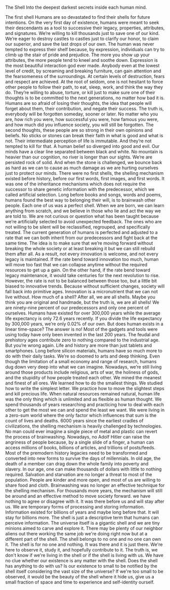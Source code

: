 The Shell
Into the deepest darkest secrets inside each human mind.

The first shell
Humans are so devastated to find their shells for future intentions. On the very first day of existence, humans were meant to seek their descendants as a tool to successive their legacy, properties, attributes, and signatures. We’re willing to kill thousands just to save one of our kind. We’re eager to destroy castles to castles just to clarify our honor, to claim our superior, and save the last drops of our own.
The human was never tempted to express their shelf because, by expression, individuals can try to climb up the stair of pride and prejudice. The more you show up your attributes, the more people tend to kneel and soothe down. Expression is the most beautiful interaction god ever made. Anybody even at the lowest level of credit, by screaming and breaking furniture, can gain attention and the fearsomeness of the surroundings. At certain levels of destruction, fears and respect are achieved.
At the root of seldom, one is not hesitant to force other people to follow their path, to eat, sleep, work, and think the way they do. They’re willing to abuse, torture, or kill just to make sure one of their thoughts is to be committed to the next generations, no matter how bad it is. Humans are so afraid of losing their thoughts, the idea that people will forget about them, their contribution, and negate their success. The truth is, everybody will be forgotten someday, sooner or later. No matter who you are, how rich you were, how successful you were, how famous you were, and how much did you influence society, you will still be forgotten.
The second thoughts, these people are so strong in their own opinions and beliefs. No sticks or stones can break their faith in what is good and what is not. Their intermediate perception of life is immutable. And they’re not tempted to kill for that. A human belief so diverged into good and evil. Our minds have a clear line separated between black and white. No mountain is heavier than our cognition, no river is longer than our sights. We’re are persisted rock of solid. And when the stone is challenged, we bounce back as hard as we can to cause as much damage as we are hurting ourselves just to protect our minds.
There were no first shells, the shelling mechanism existed before history, before our first words, first images, and first words. It was one of the inheritance mechanisms which does not require the successor to share genetic information with the predecessor, which we called artificial selection.
Long before books and songs, words and poems, humans found the best way to belonging their will, is to brainwash other people. Each one of us was a perfect shell. When we are born, we can learn anything from scratch, and we believe in those who lie and act the way we are told to. We are not curious or question what has been taught because we’re artificially selected to avoid unexpected feedback. The ones who are not willing to be silent will be reclassified, regrouped, and specifically treated. The current generation of humans is perfected and adjusted to a rate that we can both inherit from our predecessors and fight back at the same time. The idea is to make sure that we’re moving forward without breaking the whole society or at least breaking it but we can still rebuild them after all. As a result, not every innovation is welcome, and not every legacy is maintained. If the rate bend toward innovation too much, human will move too fast that we can collapse anytime without the required resources to get up a gain. On the other hand, if the rate bend toward legacy maintenance, it would take centuries for the next revolution to rise. However, the rate is not to be balanced between those too, but a little bit biased to innovative trends. Because without sufficient changes, society will fall back into primitive ages. Innovation is a micronutrient that we can not live without.
How much of a shell?
After all, we are all shells. Maybe you think you are original and handmade, but the truth is, we are all shells! We are ninety-nine percent of our predecessors and only one percent of ourselves. Humans have existed for over 300,000 years while the average life expectancy is only 72.6 years recently. If you divide the life expectancy by 300,000 years, we’re only 0.02% of our own. But does human exists in a linear time-space? The answer is no! Most of the gadgets and tools were using today have only been invented in the last 200 years. The feudal and prehistory ages contribute zero to nothing compared to the industrial age. But you’re wrong again. Life and history are more than just tablets and smartphones.
Long before silicon materials, humans have so much more to do with their daily tasks. We’re so doomed to arts and deep thinking. Even though the limitation of a small economy and range of research, humans dug down very deep into what we can imagine. Nowadays, we’re still living around those products include religious, arts of war, the holiness of gods, and the stupidity of how people treated each other. We mined the meanest and finest of all ores. We learned how to do the smallest things. We studied how to write the simplest letter. We practice how to move the slightest steps and kill precious life. When natural resources remained natural, human life was the only thing which is unlimited and as flexible as human thought. We spend thousands of years researching and practicing how to deal with each other to get the most we can and spend the least we want. We were living in a zero-sum world where the only factor which influences that sum is the count of lives and deaths.
6000 years since the earliest cradles of civilizations, the shelling mechanism is heavily challenged by technologies. No man could ever imagine a single piece of metal and plastic can revert the process of brainwashing. Nowadays, no Adolf Hitler can raise the angriness of people because, by a single slide of a finger, a human can access millions of books, billions of articles, and trillions of posts/feeds. Most of the premodern history legacies need to be transformed and converted into new forms to survive the days of millennials. In old age, the death of a member can drag down the whole family into poverty and slavery. In our age, one can make thousands of dollars with little to nothing required. Salvation and starvation are no longer a threat to most of the population. People are kinder and more open, and most of us are willing to share food and cloth. Brainwashing was no longer an effective technique for the shelling mechanism.
For thousands more years, the mechanism will still be around and an effective method to move society forward. we have nothing to agree or disagree with it. It was there before us and will stay after us. We are temporary forms of processing and storing information. Information existed for billions of years and maybe long before that. It will stay for billions more. The shell is just a descriptive term that humans can perceive information. The universe itself is a gigantic shell and we are tiny minions aimed to carve and explore it. There may be plenty of our neighbor aliens out there working the same job we're doing right now but at a different part of the shell. The shell belongs to no one and no one can own it. The shell is for no one and nothing. It was there and it is just there. We're here to observe it, study it, and hopefully contribute to it.
The truth is, we don't know if we're living in the shell or if the shell is living with us. We have no clue whether our existence is any matter with the shell. Does the shell has anything to do with us? Is our existence to small to be notified by the shell itself considering the vast size of the universe? If we're too small to be observed, it would be the beauty of the shell where it hide us, give us a small fraction of space and time to experience and self-identity ourself.